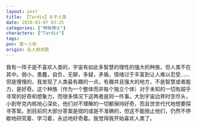 ```yaml
---
layout: post
title: 【Tardis】关于人类
date: 2020-03-07 03:25
categories: ["神秘博士"]
characters: ["Tardis"]
tags: 
pov: 第一人称
origin: 名人朋友圈
---
```


我有一阵子是不喜欢人类的，宇宙有如此多智慧的理性的强大的种族，但人类不在其中。弱小，愚蠢，自负，无聊，多疑，矛盾，情绪过于丰富到让人难以忍受……但是慢慢的，我发现了人类最有趣的一点，有趣并且强大的地方，不是智慧或者能力，是好奇。这个种族（作为一个整体而非每个独立个体）对于未知的一切有超乎寻常的好奇和想象力，而很多情况下这两者是同一件事。大到宇宙边界时空尽头，小到夸克内核地心深处，他们对不理解的一切都保持好奇，而且世世代代地想要探寻答案。到目前的大部分答案是错的或是不准确的，但这不能阻止他们，仍然不停歇地研究着、学习着，永远地好奇着。我觉得我开始喜欢人类了。
